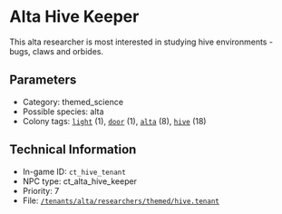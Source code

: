 # Alta Hive Keeper

This alta researcher is most interested in studying hive environments - bugs, claws and orbides.

## Parameters

- Category: themed_science
- Possible species: alta
- Colony tags: [`light`](https://ceterai.github.io/MyEnternia/Wiki/Tags/Light) (1), [`door`](https://ceterai.github.io/MyEnternia/Wiki/Tags/Door) (1), [`alta`](https://ceterai.github.io/MyEnternia/Wiki/Tags/Alta) (8), [`hive`](https://ceterai.github.io/MyEnternia/Wiki/Tags/Hive) (18)

## Technical Information

- In-game ID: `ct_hive_tenant`
- NPC type: ct_alta_hive_keeper
- Priority: 7
- File: [`/tenants/alta/researchers/themed/hive.tenant`](https://github.com/Ceterai/Enternia/blob/main/tenants/alta/researchers/themed/hive.tenant)

